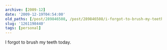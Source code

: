 ```yaml
---
archive: [2009-12]
date: '2009-12-19T04:54:00'
old_paths: [/post/289846508, /post/289846508/i-forgot-to-brush-my-teeth-today]
slug: '1261198440'
tags: [personal]
---
```


I forgot to brush my teeth today.
